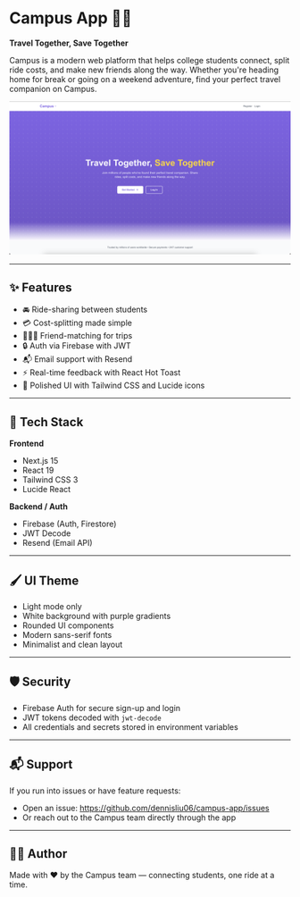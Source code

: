 # Campus App 🚗💜

**Travel Together, Save Together**

Campus is a modern web platform that helps college students connect, split ride costs, and make new friends along the way. Whether you're heading home for break or going on a weekend adventure, find your perfect travel companion on Campus.

![Campus Hero Screenshot](./public/home-page-screenshot.png)

---

## ✨ Features

- 🚘 Ride-sharing between students
- 💳 Cost-splitting made simple
- 🧑‍🤝‍🧑 Friend-matching for trips
- 🔒 Auth via Firebase with JWT
- 📬 Email support with Resend
- ⚡ Real-time feedback with React Hot Toast
- 🌈 Polished UI with Tailwind CSS and Lucide icons

---

## 🧱 Tech Stack

**Frontend**
- Next.js 15
- React 19
- Tailwind CSS 3
- Lucide React

**Backend / Auth**
- Firebase (Auth, Firestore)
- JWT Decode
- Resend (Email API)

---

## 🖌️ UI Theme

- Light mode only
- White background with purple gradients
- Rounded UI components
- Modern sans-serif fonts
- Minimalist and clean layout

---

## 🛡️ Security

- Firebase Auth for secure sign-up and login
- JWT tokens decoded with `jwt-decode`
- All credentials and secrets stored in environment variables

---

## 📬 Support

If you run into issues or have feature requests:

- Open an issue: https://github.com/dennisliu06/campus-app/issues
- Or reach out to the Campus team directly through the app

---

## 👨‍💻 Author

Made with ❤️ by the Campus team — connecting students, one ride at a time.
